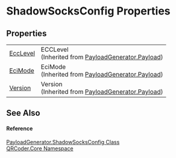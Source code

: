 # ShadowSocksConfig Properties




## Properties
<table>
<tr>
<td><a href="P_QRCoder_Core_PayloadGenerator_Payload_EccLevel.md">EccLevel</a></td>
<td>ECCLevel<br />(Inherited from <a href="T_QRCoder_Core_PayloadGenerator_Payload.md">PayloadGenerator.Payload</a>)</td></tr>
<tr>
<td><a href="P_QRCoder_Core_PayloadGenerator_Payload_EciMode.md">EciMode</a></td>
<td>EciMode<br />(Inherited from <a href="T_QRCoder_Core_PayloadGenerator_Payload.md">PayloadGenerator.Payload</a>)</td></tr>
<tr>
<td><a href="P_QRCoder_Core_PayloadGenerator_Payload_Version.md">Version</a></td>
<td>Version<br />(Inherited from <a href="T_QRCoder_Core_PayloadGenerator_Payload.md">PayloadGenerator.Payload</a>)</td></tr>
</table>

## See Also


#### Reference
<a href="T_QRCoder_Core_PayloadGenerator_ShadowSocksConfig.md">PayloadGenerator.ShadowSocksConfig Class</a>  
<a href="N_QRCoder_Core.md">QRCoder.Core Namespace</a>  
